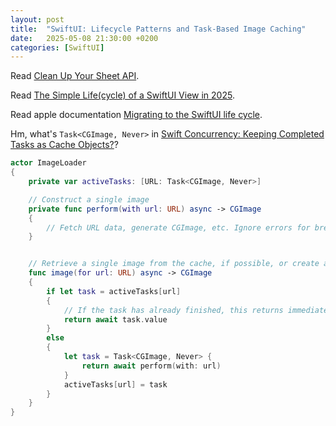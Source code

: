 ```yaml
---
layout: post
title:  "SwiftUI: Lifecycle Patterns and Task-Based Image Caching"
date:   2025-05-08 21:30:00 +0200
categories: [SwiftUI]
---
```

Read [Clean Up Your Sheet API](https://medium.com/@jpmtech/clean-up-your-sheet-api-7763b796cd94).

Read [The Simple Life(cycle) of a SwiftUI View in 2025](https://captainswiftui.substack.com/p/the-simple-lifecycle-of-a-swiftui).

Read apple documentation [Migrating to the SwiftUI life cycle](https://developer.apple.com/documentation/swiftui/migrating-to-the-swiftui-life-cycle).

Hm, what's `Task<CGImage, Never>` in [Swift Concurrency: Keeping Completed Tasks as Cache Objects?](https://forums.swift.org/t/swift-concurrency-keeping-completed-tasks-as-cache-objects/70796)?

```swift
actor ImageLoader
{
    private var activeTasks: [URL: Task<CGImage, Never>]

    // Construct a single image
    private func perform(with url: URL) async -> CGImage
    {
        // Fetch URL data, generate CGImage, etc. Ignore errors for brevity.
    }


    // Retrieve a single image from the cache, if possible, or create a new Task if needed.
    func image(for url: URL) async -> CGImage
    {
        if let task = activeTasks[url] 
        {
            // If the task has already finished, this returns immediately.
            return await task.value
        }
        else
        {
            let task = Task<CGImage, Never> {
                return await perform(with: url)
            }
            activeTasks[url] = task
        }
    }
}
```
